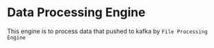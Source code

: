 # Data Processing Engine

This engine is to process data that pushed to kafka by `File Processing Engine`